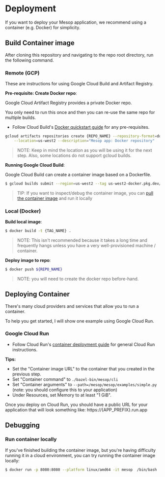 # Deployment

If you want to deploy your Mesop application, we recommend using a container (e.g. Docker) for simplicity.

## Build Container image

After cloning this repository and navigating to the repo root directory, run the following command.

### Remote (GCP)

These are instructions for using Google Cloud Build and Artifact Registry.

**Pre-requisite: Create Docker repo**:

Google Cloud Artifact Registry provides a private Docker repo.

You only need to run this once and then you can re-use the same repo for multiple builds.

- Follow Cloud Build's [Docker quickstart guide](https://cloud.google.com/build/docs/build-push-docker-image) for any pre-requisites.

```sh
gcloud artifacts repositories create {REPO_NAME} --repository-format=docker \
    --location=us-west2 --description="Mesop app: Docker repository"
```

> NOTE: Keep in mind the location as you will be using it for the next step. Also, some locations do not support gcloud builds.

**Running Google Cloud Build**:

Google Cloud Build can create a container image based on a Dockerfile.

```sh
$ gcloud builds submit --region=us-west2 --tag us-west2-docker.pkg.dev/mesop-testing-404806/mesop/mesop:latest
```

> TIP: If you want to inspect/debug the container image, you can [pull the container image](https://cloud.google.com/artifact-registry/docs/docker/store-docker-container-images#get-image) and run it locally

### Local (Docker)

**Build local image**:

```sh
$ docker build -t {TAG_NAME} .
```

> NOTE: This isn't recommended because it takes a long time and frequently hangs unless you have a very well-provisioned machine / container.

**Deploy image to repo**:

```sh
$ docker push ${REPO_NAME}
```

> NOTE: you will need to create the docker repo before-hand.

## Deploying Container

There's many cloud providers and services that allow you to run a container.

To help you get started, I will show one example using Google Cloud Run.

### Google Cloud Run

- Follow Cloud Run's [container deployment guide](https://cloud.google.com/run/docs/deploying) for general Cloud Run instructions.

**Tips:**

- Set the "Container image URL" to the container that you created in the previous step.
- Set "Container command" to `./bazel-bin/mesop/cli`
- Set "Container arguments" to `--path=/mesop/mesop/examples/simple.py` (note: you should configure this to your application)
- Under Resources, set Memory to at least "1 GiB".

Once you deploy on Cloud Run, you should have a public URL for your application that will look something like: https://{APP_PREFIX}.run.app

## Debugging

### Run container locally

If you've finished building the container image, but you're having difficulty running it in a cloud environment, you can try running the container image locally:

```sh
$ docker run -p 8080:8080 --platform linux/amd64 -it mesop  /bin/bash
```
